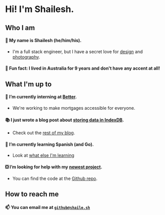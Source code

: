 # Hi! I'm Shailesh.

## Who I am
#### 🤵 My name is Shailesh (he/him/his).
- I'm a full stack engineer, but I have a secret love for [design](https://design.shaile.sh) and [photography](https://photography.shaile.sh). 
#### 🦘 Fun fact: I lived in Australia for 9 years and don't have any accent at all!

## What I'm up to
#### 🔭 I’m currently interning at [Better](https://better.com).
- We're working to make mortgages accessible for everyone.
#### 📚 I just wrote a blog post about [storing data in IndexDB](https://shaile.sh/codes/posts/2021/01/21/storing-files-indexed-db/).
- Check out the [rest of my blog](https://shaile.sh/codes).
#### 🌱 I’m currently learning Spanish (and Go).
- Look at [what else I'm learning](https://shaile.sh/resume/#skills)
#### ❎ I’m looking for help with my [newest project](https://svasandani.github.io/dynamic-tags).
- You can find the code at the [Github repo](https://github.com/svasandani/dynamic-tags).

## How to reach me
#### 📫 You can email me at [`github@shaile.sh`](mailto:github@shaile.sh)
